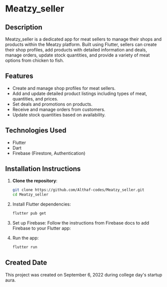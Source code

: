 # Meatzy_seller

## Description
Meatzy_seller is a dedicated app for meat sellers to manage their shops and products within the Meatzy platform. Built using Flutter, sellers can create their shop profiles, add products with detailed information and deals, manage orders, update stock quantities, and provide a variety of meat options from chicken to fish.

## Features
- Create and manage shop profiles for meat sellers.
- Add and update detailed product listings including types of meat, quantities, and prices.
- Set deals and promotions on products.
- Receive and manage orders from customers.
- Update stock quantities based on availability.

## Technologies Used
- Flutter
- Dart
- Firebase (Firestore, Authentication)

## Installation Instructions

1. **Clone the repository**:
   ```sh
   git clone https://github.com/Althaf-codes/Meatzy_seller.git
   cd Meatzy_seller

2. Install Flutter dependencies:
   ```sh
   flutter pub get

3. Set up Firebase:
   Follow the instructions from Firebase docs to add Firebase to your Flutter app:

4. Run the app:
   ```sh
   flutter run

## Created Date
This project was created on September 6, 2022 during college day's startup aura.